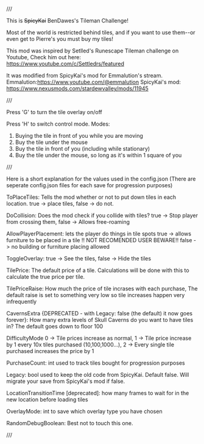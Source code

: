 ﻿///

This is ~~SpicyKai~~ BenDawes's Tileman Challenge!

Most of the world is restricted behind tiles,
and if you want to use them--or even get to Pierre's you must buy my tiles!

This mod was inspired by Setlled's Runescape Tileman challenge on Youtube, 
Check him out here: https://www.youtube.com/c/Settledrs/featured

It was modified from SpicyKai's mod for Emmalution's stream.
Emmalution:https://www.youtube.com/@emmalution
SpicyKai's mod: https://www.nexusmods.com/stardewvalley/mods/11945

///

Press 'G' to turn the tile overlay on/off

Press 'H' to switch control mode. Modes:
1. Buying the tile in front of you while you are moving
1. Buy the tile under the mouse
1. Buy the tile in front of you (including while stationary)
1. Buy the tile under the mouse, so long as it's within 1 square of you

///


Here is a short explanation for the values used in the config.json (There are seperate config.json files for each save for progression purposes)


ToPlaceTiles: 
Tells the mod whether or not to put down tiles in each location. true -> place tiles, false -> do not.

DoCollision:
Does the mod check if you collide with tiles?
true -> Stop player from crossing them, 
false -> Allows free-roaming

AllowPlayerPlacement:
lets the player do things in tile spots 
true -> allows furniture to be placed in a tile !! NOT RECOMENDED USER BEWARE!!
false -> no building or furniture placing allowed

ToggleOverlay: 
true -> See the tiles,
false -> Hide the tiles

TilePrice: 
The default price of a tile. Calculations will be done with this to calculate the true price per tile.

TilePriceRaise:
How much the price of tile incrases with each purchase,
The default raise is set to something very low so tile increases happen very infrequently

CavernsExtra {DEPRECATED - with Legacy: false (the default) it now goes forever}:
How many extra levels of Skull Caverns do you want to have tiles in? 
The default goes down to floor 100

DifficultyMode
0 -> Tile prices increase as normal,
1 -> Tile price increase by 1 every 10x tiles purchased (10,100,1000...),
2 -> Every single tile purchased increases the price by 1

PurchaseCount:
int used to track tiles bought for progression purposes

Legacy:
bool used to keep the old code from SpicyKai. Default false. Will migrate your save from SpicyKai's mod if false.

LocationTransitionTime [deprecated]: how many frames to wait for in the new location before loading tiles

OverlayMode: int to save which overlay type you have chosen

RandomDebugBoolean: Best not to touch this one.

///